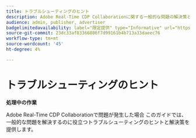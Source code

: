 ```yaml
---
title: トラブルシューティングのヒント
description: Adobe Real-Time CDP Collaborationに関する一般的な問題の解決策とトラブルシューティングのヒントを見つけます
audience: admin, publisher, advertiser
badgelimitedavailability: label="限定提供" type="Informative" url="https://helpx.adobe.com/jp/legal/product-descriptions/real-time-customer-data-platform-collaboration.html newtab=true"
source-git-commit: 23dc33af83366806f7d99161b4b713a33daeec76
workflow-type: tm+mt
source-wordcount: '45'
ht-degree: 4%

---
```



# トラブルシューティングのヒント

**処理中の作業**

Adobe Real-Time CDP Collaborationで問題が発生した場合 このガイドでは、一般的な問題を解決するのに役立つトラブルシューティングのヒントと解決策を提供します。
